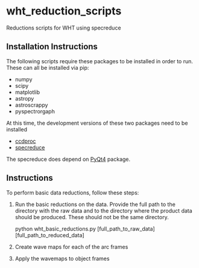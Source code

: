 # wht_reduction_scripts
Reductions scripts for WHT using specreduce

## Installation Instructions

The following scripts require these packages to be installed in order to run.  These can all be installed via pip:

+ numpy
+ scipy
+ matplotlib
+ astropy
+ astroscrappy
+ pyspectrorgaph


At this time, the development versions of these two packages need to be installed
+ [ccdproc](https://github.com/astropy/ccdproc.git)
+ [specreduce](https://github.com/crawfordsm/specreduce.git)

The specreduce does depend on [PyQt4](https://riverbankcomputing.com/software/pyqt/intro) package. 

## Instructions

To perform basic data reductions, follow these steps:


1. Run the basic reductions on the data.   Provide the full path to the directory with the raw data and to the directory where the product data should be produced.  These should not be the same directory.

    python wht_basic_reductions.py [full_path_to_raw_data] [full_path_to_reduced_data]

2. Create wave maps for each of the arc frames

3.  Apply the wavemaps to object frames


